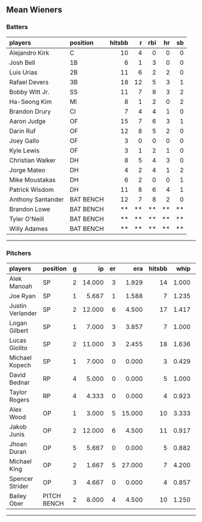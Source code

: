 ## Mean Wieners

### Batters

 
|players           |position  | hitsbb|  r| rbi| hr| sb| 
|:-----------------|:---------|------:|--:|---:|--:|--:| 
|Alejandro Kirk    |C         |     10|  4|   0|  0|  0| 
|Josh Bell         |1B        |      6|  1|   3|  0|  0| 
|Luis Urias        |2B        |     11|  6|   2|  2|  0| 
|Rafael Devers     |3B        |     18| 12|   5|  3|  1| 
|Bobby Witt Jr.    |SS        |     11|  7|   8|  3|  2| 
|Ha-Seong Kim      |MI        |      8|  1|   2|  0|  2| 
|Brandon Drury     |CI        |      7|  4|   4|  1|  0| 
|Aaron Judge       |OF        |     15|  7|   6|  3|  1| 
|Darin Ruf         |OF        |     12|  8|   5|  2|  0| 
|Joey Gallo        |OF        |      3|  0|   0|  0|  0| 
|Kyle Lewis        |OF        |      3|  1|   2|  1|  0| 
|Christian Walker  |DH        |      8|  5|   4|  3|  0| 
|Jorge Mateo       |DH        |      4|  2|   4|  1|  2| 
|Mike Moustakas    |DH        |      6|  2|   0|  0|  1| 
|Patrick Wisdom    |DH        |     11|  8|   6|  4|  1| 
|Anthony Santander |BAT BENCH |     12|  7|   8|  2|  0| 
|Brandon Lowe      |BAT BENCH |     **| **|  **| **| **| 
|Tyler O'Neill     |BAT BENCH |     **| **|  **| **| **| 
|Willy Adames      |BAT BENCH |     **| **|  **| **| **| 


* * *

### Pitchers

 
|players          |position    |  g|     ip| er|    era| hitsbb|  whip| so|  w| sv| 
|:----------------|:-----------|--:|------:|--:|------:|------:|-----:|--:|--:|--:| 
|Alek Manoah      |SP          |  2| 14.000|  3|  1.929|     14| 1.000| 13|  1|  0| 
|Joe Ryan         |SP          |  1|  5.667|  1|  1.588|      7| 1.235|  6|  1|  0| 
|Justin Verlander |SP          |  2| 12.000|  6|  4.500|     17| 1.417| 14|  1|  0| 
|Logan Gilbert    |SP          |  1|  7.000|  3|  3.857|      7| 1.000|  4|  0|  0| 
|Lucas Giolito    |SP          |  2| 11.000|  3|  2.455|     18| 1.636| 14|  1|  0| 
|Michael Kopech   |SP          |  1|  7.000|  0|  0.000|      3| 0.429|  6|  1|  0| 
|David Bednar     |RP          |  4|  5.000|  0|  0.000|      5| 1.000|  5|  1|  1| 
|Taylor Rogers    |RP          |  4|  4.333|  0|  0.000|      4| 0.923|  5|  0|  3| 
|Alex Wood        |OP          |  1|  3.000|  5| 15.000|     10| 3.333|  4|  0|  0| 
|Jakob Junis      |OP          |  2| 12.000|  6|  4.500|     11| 0.917|  6|  1|  0| 
|Jhoan Duran      |OP          |  5|  5.667|  0|  0.000|      5| 0.882|  7|  0|  2| 
|Michael King     |OP          |  2|  1.667|  5| 27.000|      7| 4.200|  1|  0|  0| 
|Spencer Strider  |OP          |  3|  4.667|  0|  0.000|      4| 0.857|  8|  1|  0| 
|Bailey Ober      |PITCH BENCH |  2|  8.000|  4|  4.500|     10| 1.250|  9|  0|  0| 


* * *


